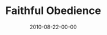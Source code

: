 ---
layout: message
category: message
series: "The Faithful"
title: "Faithful Obedience"
date: 2010-08-22-00-00
message_id: 634
sc-permalink-url: "http://soundcloud.com/crdschurch/faithful-obedience"
audio: "http://s3.amazonaws.com/crossroads-media/messages/audio/TheFaithful02.mp3"
audio-duration: "42:42"
program: "http://s3.amazonaws.com/crossroads-media/documents/08_21-22_10Program.pdf"
description: "Brian Tome talks about how the faithful obey God."
video: "http://s3.amazonaws.com/crossroads-media/messages/video/TheFaithful01.mp4"
video-duration: "34:56"
yt-video-id: "Urwq43etcnc"
video-image: "http://s3.amazonaws.com/crossroads-media/images/TheFaithful02_still.jpg"
tag: 
 - tome
 - faithfulness
 - obedience
explicit: false
---